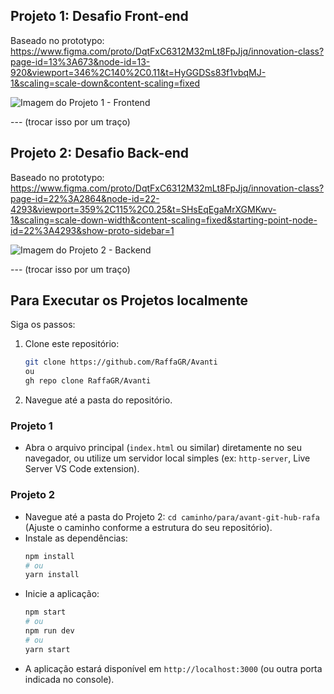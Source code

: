 ## Projeto 1: Desafio Front-end

Baseado no prototypo: https://www.figma.com/proto/DqtFxC6312M32mLt8FpJjq/innovation-class?page-id=13%3A673&node-id=13-920&viewport=346%2C140%2C0.11&t=HyGGDSs83f1vbqMJ-1&scaling=scale-down&content-scaling=fixed

![Imagem do Projeto 1 - Frontend](https://github.com/RaffaGR/Avanti/f1.png)

--- (trocar isso por um traço)

## Projeto 2: Desafio Back-end

Baseado no prototypo: https://www.figma.com/proto/DqtFxC6312M32mLt8FpJjq/innovation-class?page-id=22%3A2864&node-id=22-4293&viewport=359%2C115%2C0.25&t=SHsEqEgaMrXGMKwv-1&scaling=scale-down-width&content-scaling=fixed&starting-point-node-id=22%3A4293&show-proto-sidebar=1


![Imagem do Projeto 2 - Backend](https://github.com/RaffaGR/Avanti/b1.png)


--- (trocar isso por um traço)

## Para Executar os Projetos localmente

Siga os passos:

1.  Clone este repositório:
    ```bash
    git clone https://github.com/RaffaGR/Avanti
    ou
    gh repo clone RaffaGR/Avanti
    ```
2.  Navegue até a pasta do repositório.

### Projeto 1

*   Abra o arquivo principal (`index.html` ou similar) diretamente no seu navegador, ou utilize um servidor local simples (ex: `http-server`, Live Server VS Code extension).

### Projeto 2

*   Navegue até a pasta do Projeto 2: `cd caminho/para/avant-git-hub-rafa` (Ajuste o caminho conforme a estrutura do seu repositório).
*   Instale as dependências:
    ```bash
    npm install
    # ou
    yarn install
    ```
*   Inicie a aplicação:
    ```bash
    npm start
    # ou
    npm run dev
    # ou
    yarn start
    ```
*   A aplicação estará disponível em `http://localhost:3000` (ou outra porta indicada no console).
